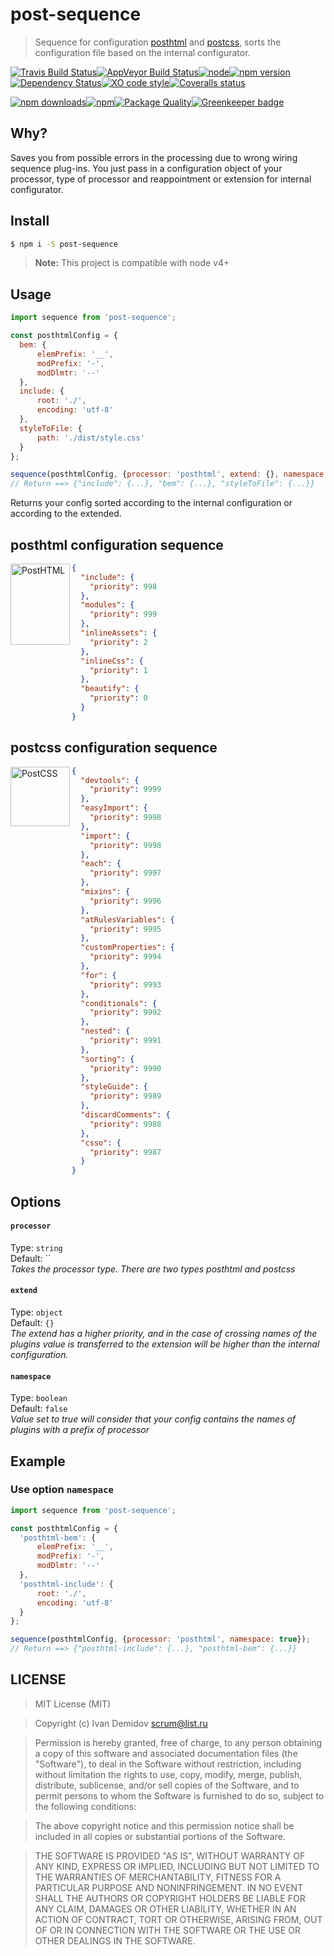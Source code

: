 # post-sequence

> Sequence for configuration [posthtml](https://github.com/posthtml) and [postcss](https://github.com/postcss), sorts the configuration file based on the internal configurator.

[![Travis Build Status](https://img.shields.io/travis/post-org/post-sequence/master.svg?style=flat-square&label=unix)](https://travis-ci.org/post-org/post-sequence)[![AppVeyor Build Status](https://img.shields.io/appveyor/ci/GitScrum/post-sequence/master.svg?style=flat-square&label=windows)](https://ci.appveyor.com/project/post-org/post-sequence)[![node](https://img.shields.io/node/v/post-sequence.svg?maxAge=2592000&style=flat-square)]()[![npm version](https://img.shields.io/npm/v/post-sequence.svg?style=flat-square)](https://www.npmjs.com/package/post-sequence)[![Dependency Status](https://david-dm.org/post-org/post-sequence.svg?style=flat-square)](https://david-dm.org/post-org/post-sequence)[![XO code style](https://img.shields.io/badge/code_style-XO-5ed9c7.svg?style=flat-square)](https://github.com/sindresorhus/xo)[![Coveralls status](https://img.shields.io/coveralls/post-org/post-sequence.svg?style=flat-square)](https://coveralls.io/r/post-org/post-sequence)

[![npm downloads](https://img.shields.io/npm/dm/post-sequence.svg?style=flat-square)](https://www.npmjs.com/package/post-sequence)[![npm](https://img.shields.io/npm/dt/post-sequence.svg?style=flat-square)](https://www.npmjs.com/package/post-sequence)[![Package Quality](http://npm.packagequality.com/shield/post-sequence.svg?style=flat-square)](http://packagequality.com/#?package=post-sequence)[![Greenkeeper badge](https://badges.greenkeeper.io/post-org/post-sequence.svg?style=flat-square)](https://greenkeeper.io/)

## Why?
Saves you from possible errors in the processing due to wrong wiring sequence plug-ins. You just pass in a configuration object of your processor, type of processor and reappointment or extension for internal configurator.

## Install

```bash
$ npm i -S post-sequence
```
> **Note:** This project is compatible with node v4+

## Usage

```js
import sequence from 'post-sequence';

const posthtmlConfig = {
  bem: {
      elemPrefix: '__',
      modPrefix: '-',
      modDlmtr: '--'
  },
  include: {
      root: './',
      encoding: 'utf-8'
  },
  styleToFile: {
      path: './dist/style.css'
  }
};

sequence(posthtmlConfig, {processor: 'posthtml', extend: {}, namespace: false});
// Return ==> {"include": {...}, "bem": {...}, "styleToFile": {...}}
```
Returns your config sorted according to the internal configuration or according to the extended.

## posthtml configuration sequence
<img align="left" width="95" height="130" title="PostHTML" src="http://posthtml.github.io/posthtml/logo.svg">

```json
{
  "include": {
    "priority": 998
  },
  "modules": {
    "priority": 999
  },
  "inlineAssets": {
    "priority": 2
  },
  "inlineCss": {
    "priority": 1
  },
  "beautify": {
    "priority": 0
  }
}
```

## postcss configuration sequence
<img align="left" width="95" height="95" title="PostCSS" src="http://postcss.github.io/postcss/logo.svg">

```json
{
  "devtools": {
    "priority": 9999
  },
  "easyImport": {
    "priority": 9998
  },
  "import": {
    "priority": 9998
  },
  "each": {
    "priority": 9997
  },
  "mixins": {
    "priority": 9996
  },
  "atRulesVariables": {
    "priority": 9995
  },
  "customProperties": {
    "priority": 9994
  },
  "for": {
    "priority": 9993
  },
  "conditionals": {
    "priority": 9992
  },
  "nested": {
    "priority": 9991
  },
  "sorting": {
    "priority": 9990
  },
  "styleGuide": {
    "priority": 9989
  },
  "discardComments": {
    "priority": 9988
  },
  "csso": {
    "priority": 9987
  }
}
```

## Options

#### `processor` 
Type: `string`  
Default: ``  
*Takes the processor type. There are two types posthtml and postcss*


#### `extend`
Type: `object`  
Default: `{}`  
*The extend has a higher priority, and in the case of crossing names of the plugins value is transferred to the extension will be higher than the internal configuration.*

#### `namespace`
Type: `boolean`  
Default: `false`  
*Value set to true will consider that your config contains the names of plugins with a prefix of processor*

## Example

### Use option `namespace`
```js
import sequence from 'post-sequence';

const posthtmlConfig = {
  'posthtml-bem': {
      elemPrefix: '__',
      modPrefix: '-',
      modDlmtr: '--'
  },
  'posthtml-include': {
      root: './',
      encoding: 'utf-8'
  }
};

sequence(posthtmlConfig, {processor: 'posthtml', namespace: true});
// Return ==> {"posthtml-include": {...}, "posthtml-bem": {...}}
```

## LICENSE

> MIT License (MIT)

>Copyright (c) Ivan Demidov <scrum@list.ru>

> Permission is hereby granted, free of charge, to any person obtaining a copy
of this software and associated documentation files (the "Software"), to deal
in the Software without restriction, including without limitation the rights
to use, copy, modify, merge, publish, distribute, sublicense, and/or sell
copies of the Software, and to permit persons to whom the Software is
furnished to do so, subject to the following conditions:

> The above copyright notice and this permission notice shall be included in all
copies or substantial portions of the Software.

> THE SOFTWARE IS PROVIDED "AS IS", WITHOUT WARRANTY OF ANY KIND, EXPRESS OR
IMPLIED, INCLUDING BUT NOT LIMITED TO THE WARRANTIES OF MERCHANTABILITY,
FITNESS FOR A PARTICULAR PURPOSE AND NONINFRINGEMENT. IN NO EVENT SHALL THE
AUTHORS OR COPYRIGHT HOLDERS BE LIABLE FOR ANY CLAIM, DAMAGES OR OTHER
LIABILITY, WHETHER IN AN ACTION OF CONTRACT, TORT OR OTHERWISE, ARISING FROM,
OUT OF OR IN CONNECTION WITH THE SOFTWARE OR THE USE OR OTHER DEALINGS IN THE
SOFTWARE.
